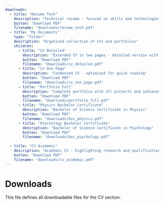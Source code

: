 ```yaml
---
downloads:
  - title: "Resume Tech"
    description: "Technical resume - focused on skills and technologies"
    button: "Download PDF"
    filename: "downloads/resume_tech.pdf"
  - title: "My Documents"
    type: "folder"
    description: "Organized collection of CVs and portfolios"
    children:
      - title: "CV Detailed"
        description: "Extended CV in two pages - detailed version with more content"
        button: "Download PDF"
        filename: "downloads/cv_detailed.pdf"
      - title: "CV One Page"
        description: "Condensed CV - optimized for quick reading"
        button: "Download PDF"
        filename: "downloads/cv_one_page.pdf"
      - title: "Portfolio Full"
        description: "Complete portfolio with all projects and achievements"
        button: "Download PDF"
        filename: "downloads/portfolio_full.pdf"
	  - title: "Physics Bachelor Certificate"
        description: "Bachelor of Science Certificate in Physics"
        button: "Download PDF"
        filename: "downloads/bsc_physics.pdf"
	  - title: "Psychology Bachelor Certificate"
        description: "Bachelor of Science Certificate in Psychology"
        button: "Download PDF"
        filename: "downloads/bsc_psychology.pdf"
	
  - title: "CV Academic"
    description: "Academic CV - highlighting research and qualifications"
    button: "Download PDF"
    filename: "downloads/cv_academic.pdf"
---
```


# Downloads

This file defines all downloadable files for the CV section.
